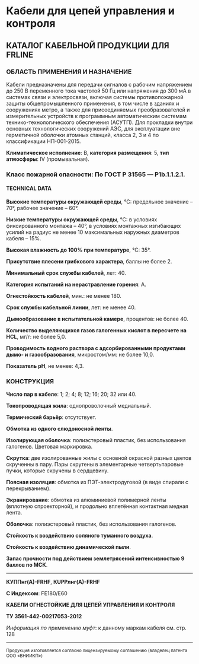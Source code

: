 # Кабели для цепей управления и контроля

## КАТАЛОГ КАБЕЛЬНОЙ ПРОДУКЦИИ ДЛЯ FRLINE  
### ОБЛАСТЬ ПРИМЕНЕНИЯ И НАЗНАЧЕНИЕ  

Кабели предназначены для передачи сигналов с рабочим напряжением до 250 В переменного тока частотой 50 Гц или напряжения до 300 мА в системах связи и электросвязи, включая системы противопожарной защиты общепромышленного применения, в том числе в зданиях и сооружениях метро, а также для присоединяемых преобразователей и измерительных устройств к программным автоматическим системам технико-технологического обеспечения (АСУТП). Для прокладки внутри основных технологических сооружений АЭС, для эксплуатации вне герметичной оболочки атомных станций, класса 2, 3 и 4 по классификации НП-001-2015.

**Климатическое исполнение**: В, **категория размещения**: 5, **тип атмосферы**: IV (промывальная).

### Класс пожарной опасности: По ГОСТ Р 31565 — P1b.1.1.2.1.

#### TECHNICAL DATA 

**Высокие температуры окружающей среды**, °C: предельное значение – 70°, рабочее значение – 60°.

**Низкие температуры окружающей среды**, °C: в условиях фиксированного монтажа – 40°, в условиях монтажных изгибающих усилий на радиус не менее 10 максимальных наружных диаметров кабеля – 15%.

**Высокая влажность до 100% при температуре**, °C: 35°.

**Присутствие плесени грибкового характера**, баллы не более 2.

**Минимальный срок службы кабелей**, лет: 40.

**Категория испытаний на нерастравление горения**: A.

**Огнестойкость кабелей**, мин.: не менее 180.

**Срок службы кабельной линии**, лет: не менее 40.

**Дымообразование в испытательной камере**, процентов: не более 40.

**Количество выделяющихся газов галогенных кислот в пересчете на HCL**, мг/г: не более 5,0.

**Проводимость водного раствора с адсорбированными продуктами дымо- и газообразования**, микростом/мм: не более 10,0.

**Показатель pH**, не менее: 4,3.

### КОНСТРУКЦИЯ

**Число пар в кабеле**: 1; 2; 4; 8; 12; 16; 20; 32 или 40.

**Токопроводящая жила**: однопроволочный медиальный.

**Термический барьёр**: отсутствует.

**Обмотка из одного слюдоносной ленты**.

**Изолирующая оболочка**: полиэстеровый пластик, без использования галогенов. Цветовая маркировка.

**Скрутка**: две изолированные жилы с основной окраской разных цветов скрученны в пару. Пары скрутены в элементарные четвертьпаровые пучки, которые скручены в сердцевину.

**Поясная изоляция**: обмотка из ПЭТ-электродуговой (в виде спирали с перекрыванием).

**Экранирование**: обмотка из алюминиевой полимерной ленты (вплотную спроекторной), и продольно вплетённая контактная медная лента.

**Оболочка**: полиэстеровый пластик, без использования галогенов.

**Стойкость к воздействию соляного туманного воздуха**.

**Стойкость к воздействию динамической пыли**.

**Запас прочности под действием землетрясений интенсивностью 9 баллов по МСК**.

---

**КУППнг(А)-FRHF**, **КUPPлнг(А)-FRHF**

**С Индексом**: FE180/E60

**КАБЕЛИ ОГНЕСТОЙКИЕ ДЛЯ ЦЕПЕЙ УПРАВЛЕНИЯ И КОНТРОЛЯ**

**ТУ 3561-442-00217053-2012**

*Информация по применению муфт*: к данному маркам кабеля см. стр. 128

---
<sup>Продукция изготовляется согласно лицензируемому соглашению (владелец патента ООО «ВНИИКП»)</sup>
